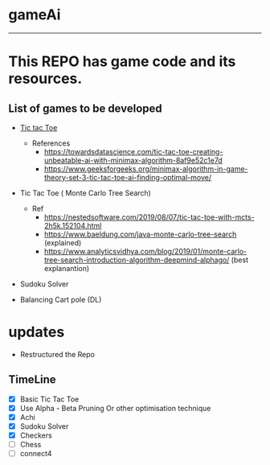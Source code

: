 # gameAi
---
# This REPO has game code and its resources.

## List of games to be developed 
- [Tic tac Toe](TicTacToe_AI.ipynb)
  - References 
    - https://towardsdatascience.com/tic-tac-toe-creating-unbeatable-ai-with-minimax-algorithm-8af9e52c1e7d
    - https://www.geeksforgeeks.org/minimax-algorithm-in-game-theory-set-3-tic-tac-toe-ai-finding-optimal-move/
    
- Tic Tac Toe ( Monte Carlo Tree Search)
  - Ref
    - https://nestedsoftware.com/2019/08/07/tic-tac-toe-with-mcts-2h5k.152104.html
    - https://www.baeldung.com/java-monte-carlo-tree-search (explained)
    - https://www.analyticsvidhya.com/blog/2019/01/monte-carlo-tree-search-introduction-algorithm-deepmind-alphago/ (best explanantion)
- Sudoku Solver
- Balancing Cart pole (DL)


# updates
  - Restructured the Repo
  
## TimeLine
- [x] Basic Tic Tac Toe
- [x] Use Alpha - Beta Pruning Or other optimisation technique
- [x] Achi
- [x] Sudoku Solver
- [x] Checkers
- [ ] Chess
- [ ] connect4
